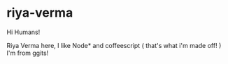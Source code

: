 # riya-verma

Hi Humans!

Riya Verma here, 
I like Node* and coffeescript ( that's what i'm made off! )
I'm from ggits! 
